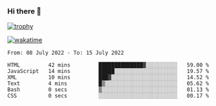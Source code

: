 ### Hi there 👋

[![trophy](https://github-profile-trophy.vercel.app/?username=cxnky&theme=dracula)](https://github.com/ryo-ma/github-profile-trophy)

[![wakatime](https://wakatime.com/badge/user/1c39c599-5497-41b9-a5be-2c4676e7fd23.svg)](https://wakatime.com/@1c39c599-5497-41b9-a5be-2c4676e7fd23)
<!--START_SECTION:waka-->

```text
From: 08 July 2022 - To: 15 July 2022

HTML         42 mins         ██████████████▓░░░░░░░░░░   59.00 %
JavaScript   14 mins         █████░░░░░░░░░░░░░░░░░░░░   19.57 %
XML          10 mins         ███▓░░░░░░░░░░░░░░░░░░░░░   14.52 %
Text         4 mins          █▒░░░░░░░░░░░░░░░░░░░░░░░   05.62 %
Bash         0 secs          ▒░░░░░░░░░░░░░░░░░░░░░░░░   01.13 %
CSS          0 secs          ░░░░░░░░░░░░░░░░░░░░░░░░░   00.17 %
```

<!--END_SECTION:waka-->
